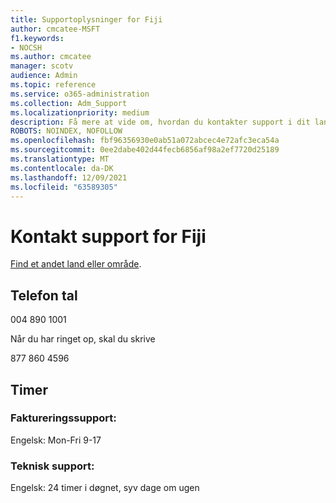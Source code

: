 ```yaml
---
title: Supportoplysninger for Fiji
author: cmcatee-MSFT
f1.keywords:
- NOCSH
ms.author: cmcatee
manager: scotv
audience: Admin
ms.topic: reference
ms.service: o365-administration
ms.collection: Adm_Support
ms.localizationpriority: medium
description: Få mere at vide om, hvordan du kontakter support i dit land eller område.
ROBOTS: NOINDEX, NOFOLLOW
ms.openlocfilehash: fbf96356930e0ab51a072abcec4e72afc3eca54a
ms.sourcegitcommit: 0ee2dabe402d44fecb6856af98a2ef7720d25189
ms.translationtype: MT
ms.contentlocale: da-DK
ms.lasthandoff: 12/09/2021
ms.locfileid: "63589305"
---
```

# <a name="contact-support-for-fiji"></a>Kontakt support for Fiji

[Find et andet land eller område](../get-help-support.md).

## <a name="phone-number"></a>Telefon tal
004 890 1001

Når du har ringet op, skal du skrive

877 860 4596

## <a name="hours"></a>Timer
### <a name="billing-support"></a>Faktureringssupport:

Engelsk: Mon-Fri 9-17

### <a name="technical-support"></a>Teknisk support:

Engelsk: 24 timer i døgnet, syv dage om ugen
